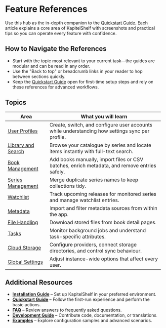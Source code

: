 # Feature References

Use this hub as the in-depth companion to the [Quickstart Guide](./quickstart.md). Each article explains a core area of KapitelShelf with screenshots and practical tips so you can operate every feature with confidence.

## How to Navigate the References

- Start with the topic most relevant to your current task—the guides are modular and can be read in any order.
- Use the "Back to top" or breadcrumb links in your reader to hop between sections quickly.
- Keep the [Quickstart Guide](./quickstart.md) open for first-time setup steps and rely on these references for advanced workflows.

## Topics

| Area | What you will learn |
| ---- | ------------------- |
| [User Profiles](./references/user-profiles.md) | Create, switch, and configure user accounts while understanding how settings sync per profile. |
| [Library and Search](./references/library-and-search.md) | Browse your catalogue by series and locate items instantly with full-text search. |
| [Book Management](./references/book-management.md) | Add books manually, import files or CSV batches, enrich metadata, and remove entries safely. |
| [Series Management](./references/series-management.md) | Merge duplicate series names to keep collections tidy. |
| [Watchlist](./references/watchlist.md) | Track upcoming releases for monitored series and manage watchlist entries. |
| [Metadata](./references/metadata.md) | Import and filter metadata sources from within the app. |
| [File Handling](./references/file-handling.md) | Download stored files from book detail pages. |
| [Tasks](./references/tasks.md) | Monitor background jobs and understand task-specific attributes. |
| [Cloud Storage](./references/cloud-storage.md) | Configure providers, connect storage directories, and control sync behaviour. |
| [Global Settings](./references/global-settings.md) | Adjust instance-wide options that affect every user. |

## Additional Resources

- **[Installation Guide](./installation.md)** – Set up KapitelShelf in your preferred environment.
- **[Quickstart Guide](./quickstart.md)** – Follow the first-run experience and perform the basic actions.
- **[FAQ](./faq.md)** – Review answers to frequently asked questions.
- **[Development Guide](./development.md)** – Contribute code, documentation, or translations.
- **[Examples](../examples/README.md)** – Explore configuration samples and advanced scenarios.
